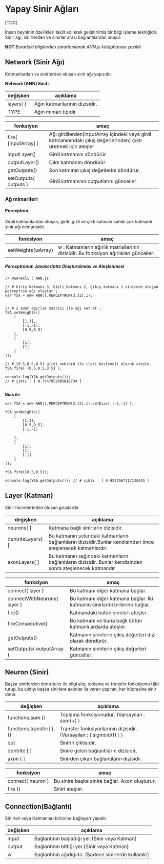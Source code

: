 # Yapay Sinir Ağları

[TOC]

İnsan beyninin özellikleri taklit edilerek geliştirilmiş bir bilgi işleme tekniğidir. Sinir ağı, sinirlerden ve sinirler arası bağlantılardan oluşur.

**NOT**:*Buradaki bilgilerden yararlanılarak ANN.js kütüphanesi yazıldı.*

## Network (Sinir Ağı)

Katmanlardan ve sinirlerden oluşan sinir ağı yapısıdır.

**Network (ANN) Sınıfı**

|	değişken	|	açıklama				|
|	--------	|	--------				|
|	layers[ ]	|	Ağın katmanlarının dizisidir.	|
|	TYPE	|	Ağın mimari tipidir	|

|	fonksiyon	|	amaç		|
|	--------	|	--------	|
|	fire( [inputArray] )	|	Ağı girdilerden(inputArray içindeki veya girdi katmanınındaki çıkış değerlerinden) çıktı üretmek için ateşler	|
|	inputLayer()	|	Girdi katmanını döndürür	|
|	outputLayer()	|	Çıktı katmanını döndürür	|
|	getOutputs()	|	Son katmının çıkış değetlerini döndürür.	|
|	setOutputs( outputs )	|	Girdi katmanının outputlarını günceller.	|

### Ağ mimarileri


#### Perceptron

Sıralı katmanlardan oluşan, girdi ,gizli ve çıktı katmanı sahibi çok katmanlı sinir ağı mimarisidir.

|	fonksiyon	|	amaç		|
|	--------	|	--------	|
|	setWeights(wArray)	|	w : Katmanların ağırlık matrisilerinin dizisidir. Bu fonksiyon ağırlıkları günceller.	|

##### Perceptronun Javascriptte Oluşturulması ve Ateşlenmesi
```
// @Gerekli : ANN.js

// # Giriş katmanı 3, Gizli katmanı 2, Çıkış katmanı 1 sinirden oluşan perceptron ağı oluştur ;
var YSA = new ANN().PERCEPTRON(3,[2],1);


// # 2 adet ağırlık matrisi ile ağı set et ;
YSA.setWeights([
    [
        [1,1],
        [-1,-1],
        [0.5,0.5]
    ],
    [
        [1],
        [1]
    ]
]);

// # [0.5,0.5,0.5] girdi vektörü ile ileri beslemeli olarak ateşle.
YSA.fire( [0.5,0.5,0.5] );

console.log(YSA.getOutputs()); 
// # çıktı : [ 0.7547952605810734 ]


```
**Bias ile**
```
var YSA = new ANN().PERCEPTRON(2,[2],1).setBias( [-1,-1] );

YSA.setWeights([
    [
        [1,1],
        [0.5,0.5],
        [-1,-1]

    ],
    [
        [1],
        [1],
        [-1]
    ]
]);

YSA.fire([0.5,0.5]);

console.log(YSA.getOutputs()); // # çıktı : [ 0.9372567117128635 ]
```

## Layer (Katman)

Sinir hücrelerinden oluşan gruplardır.

|	değişken	|	açıklama				|
|	--------	|	--------				|
|	neurons[ ]	|	Katmana bağlı sinirlerin dizisidir.	|
|	dentriteLayers[ ]	|	Bu katmanın solundaki katmanların bağlantıların dizisidir.Bunlar kendisinden önce ateşlenecek katmanlardır.	|
|	axonLayers[ ]	|	Bu katmanın sağındaki katmanların bağlantıların dizisidir. Bunlar kendisinden sonra ateşlenecek katmandır	|

|	fonksiyon	|	amaç		|
|	--------	|	--------	|
|	connect( layer )	|	Bu katmanı diğer katmana bağlar.	|
|	connectWithNeurons( layer )	|	Bu katmanı diğer katmana bağlar. İki katmanın sinirlarini birbirine bağlar.	|
|	fire()	|	Katmandaki bütün sinirleri ateşler.	|
|	fireConsecutive()	|	Bu katmanı ve buna bağlı bütün katmanlı ardarda ateşler.	|
|	getOutputs()	|	Katmanın sinirlerin çıkış değerleri dizi olarak döndürür.	|
|	setOutputs( outputArray )	|	Katmanın sinirlerin çıkış değerleri günceller.	|


## Neuron (Sinir)

Başka sinirlerden dentriteler ile bilgi alıp, toplama ve transfer fonksiyonu tâbi tutup, bu çıktıyı başka sinirlere axonlar ile veren yapının, her hücresine sinir denir.

|	değişken	|	açıklama				|
|	--------	|	--------				|
|	functions.sum ()	|	Toplama fonksiyonudur. (Varsayılan : sum(+) )	|
|	functions.transfer[ ] ()	|	Transfer fonksiyonlarının dizisidir. (Varsayılan : [ sigmoid(f) ] )	|
|	out	|	Sinirin çıktısıdır.	|
|	dentrite [ ]	|	Sinire gelen bağlantıların dizisidir.	|
|	axon [ ]	|	Sinirden çıkan bağlantıların dizisidir.	|

|	fonksiyon	|	amaç		|
|	--------	|	--------	|
|	connect( neuron )	|	Bu sinire başka sinire bağlar. Axon oluşturur.	|
|	fire ()	|	Siniri ateşler.	|


## Connection(Bağlantı)

Sinirleri veya Katmanları birbirine bağlayan yapıdır.

|	değişken	|	açıklama				|
|	--------	|	--------				|
|	input	|	Bağlantının başladığı yer.(Sinir veya Katman)	|
|	output	|	Bağlantının bittiği yer.(Sinir veya Katman)	|
|	w	|	Bağlantının ağırlığıdır. (Sadece sinirlerde kullanılır)	|